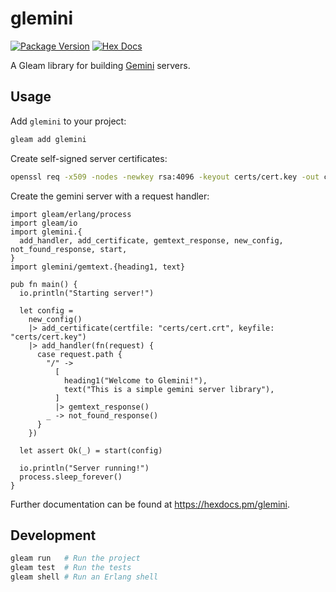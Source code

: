 # glemini

[![Package Version](https://img.shields.io/hexpm/v/glemini)](https://hex.pm/packages/glemini)
[![Hex Docs](https://img.shields.io/badge/hex-docs-ffaff3)](https://hexdocs.pm/glemini/)

A Gleam library for building [Gemini](https://geminiprotocol.net/) servers.

## Usage

Add `glemini` to your project:
```sh
gleam add glemini
```

Create self-signed server certificates:
```sh
openssl req -x509 -nodes -newkey rsa:4096 -keyout certs/cert.key -out certs/cert.crt -sha256 -days 365
```

Create the gemini server with a request handler:
```gleam
import gleam/erlang/process
import gleam/io
import glemini.{
  add_handler, add_certificate, gemtext_response, new_config, not_found_response, start,
}
import glemini/gemtext.{heading1, text}

pub fn main() {
  io.println("Starting server!")

  let config =
    new_config()
    |> add_certificate(certfile: "certs/cert.crt", keyfile: "certs/cert.key")
    |> add_handler(fn(request) {
      case request.path {
        "/" ->
          [
            heading1("Welcome to Glemini!"),
            text("This is a simple gemini server library"),
          ]
          |> gemtext_response()
        _ -> not_found_response()
      }
    })

  let assert Ok(_) = start(config)

  io.println("Server running!")
  process.sleep_forever()
}
```

Further documentation can be found at <https://hexdocs.pm/glemini>.

## Development

```sh
gleam run   # Run the project
gleam test  # Run the tests
gleam shell # Run an Erlang shell
```
